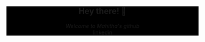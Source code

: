 <div align="center" style="background-color: black;">
<h2 > Hey there! 👋 </h2>
<i> Welcome to Mahitha's github </i>
<br>
<a href="https://www.linkedin.com/in/mahitha-gurrala-b839051a8/" color="black"> linkedin </a>
</div>
